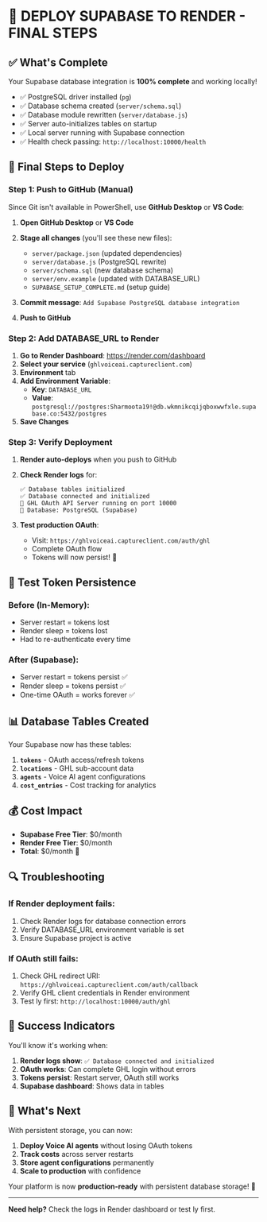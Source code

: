 # 🚀 DEPLOY SUPABASE TO RENDER - FINAL STEPS

## ✅ What's Complete

Your Supabase database integration is **100% complete** and working locally! 

- ✅ PostgreSQL driver installed (`pg`)
- ✅ Database schema created (`server/schema.sql`)
- ✅ Database module rewritten (`server/database.js`)
- ✅ Server auto-initializes tables on startup
- ✅ Local server running with Supabase connection
- ✅ Health check passing: `http://localhost:10000/health`

## 🎯 Final Steps to Deploy

### Step 1: Push to GitHub (Manual)

Since Git isn't available in PowerShell, use **GitHub Desktop** or **VS Code**:

1. **Open GitHub Desktop** or **VS Code**
2. **Stage all changes** (you'll see these new files):
   - `server/package.json` (updated dependencies)
   - `server/database.js` (PostgreSQL rewrite)
   - `server/schema.sql` (new database schema)
   - `server/env.example` (updated with DATABASE_URL)
   - `SUPABASE_SETUP_COMPLETE.md` (setup guide)

3. **Commit message**: `Add Supabase PostgreSQL database integration`

4. **Push to GitHub**

### Step 2: Add DATABASE_URL to Render

1. **Go to Render Dashboard**: https://render.com/dashboard
2. **Select your service** (`ghlvoiceai.captureclient.com`)
3. **Environment** tab
4. **Add Environment Variable**:
   - **Key**: `DATABASE_URL`
   - **Value**: `postgresql://postgres:Sharmoota19!@db.wkmnikcqijqboxwwfxle.supabase.co:5432/postgres`
5. **Save Changes**

### Step 3: Verify Deployment

1. **Render auto-deploys** when you push to GitHub
2. **Check Render logs** for:
   ```
   ✅ Database tables initialized
   ✅ Database connected and initialized
   🚀 GHL OAuth API Server running on port 10000
   💾 Database: PostgreSQL (Supabase)
   ```

3. **Test production OAuth**:
   - Visit: `https://ghlvoiceai.captureclient.com/auth/ghl`
   - Complete OAuth flow
   - Tokens will now persist! 🎉

## 🧪 Test Token Persistence

### Before (In-Memory):
- Server restart = tokens lost
- Render sleep = tokens lost
- Had to re-authenticate every time

### After (Supabase):
- Server restart = tokens persist ✅
- Render sleep = tokens persist ✅
- One-time OAuth = works forever ✅

## 📊 Database Tables Created

Your Supabase now has these tables:

1. **`tokens`** - OAuth access/refresh tokens
2. **`locations`** - GHL sub-account data  
3. **`agents`** - Voice AI agent configurations
4. **`cost_entries`** - Cost tracking for analytics

## 💰 Cost Impact

- **Supabase Free Tier**: $0/month
- **Render Free Tier**: $0/month  
- **Total**: $0/month 🎉

## 🔍 Troubleshooting

### If Render deployment fails:
1. Check Render logs for database connection errors
2. Verify DATABASE_URL environment variable is set
3. Ensure Supabase project is active

### If OAuth still fails:
1. Check GHL redirect URI: `https://ghlvoiceai.captureclient.com/auth/callback`
2. Verify GHL client credentials in Render environment
3. Test ly first: `http://localhost:10000/auth/ghl`

## 🎉 Success Indicators

You'll know it's working when:

1. **Render logs show**: `✅ Database connected and initialized`
2. **OAuth works**: Can complete GHL login without errors
3. **Tokens persist**: Restart server, OAuth still works
4. **Supabase dashboard**: Shows data in tables

## 🚀 What's Next

With persistent storage, you can now:

1. **Deploy Voice AI agents** without losing OAuth tokens
2. **Track costs** across server restarts
3. **Store agent configurations** permanently
4. **Scale to production** with confidence

Your platform is now **production-ready** with persistent database storage! 🎉

---

**Need help?** Check the logs in Render dashboard or test ly first.

